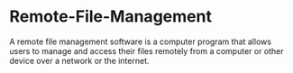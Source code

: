 # Remote-File-Management
A remote file management software is a computer program that allows users to manage and access their files remotely from a computer or other device over a network or the internet.
